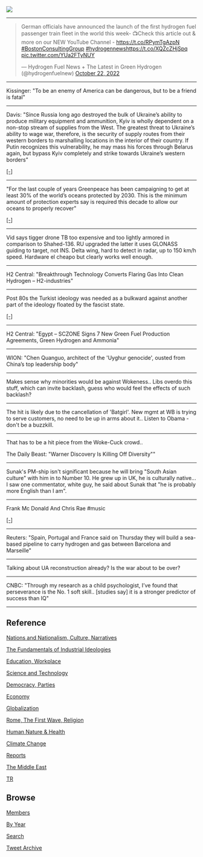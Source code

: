 <img src="https://drive.google.com/uc?export=view&id=1B2wf9R7AMH1d7Vw6e2mucLbIQ5NSjir7"/>

---

<blockquote class="twitter-tweet"><p lang="en" dir="ltr">German officials have announced the launch of the first hydrogen fuel passenger train fleet in the world this week- 📺Check this article out &amp; more on our NEW YouTube Channel - <a href="https://t.co/RPymTgAzpN">https://t.co/RPymTgAzpN</a><br> <a href="https://twitter.com/hashtag/BostonConsultingGroup?src=hash&amp;ref_src=twsrc%5Etfw">#BostonConsultingGroup</a> <a href="https://twitter.com/hashtag/hydrogennews?src=hash&amp;ref_src=twsrc%5Etfw">#hydrogennews</a><a href="https://t.co/XQZcZHjSpq">https://t.co/XQZcZHjSpq</a> <a href="https://t.co/YUa2FTyNUY">pic.twitter.com/YUa2FTyNUY</a></p>&mdash; Hydrogen Fuel News + The Latest in Green Hydrogen (@hydrogenfuelnew) <a href="https://twitter.com/hydrogenfuelnew/status/1583819218352758788?ref_src=twsrc%5Etfw">October 22, 2022</a></blockquote> <script async src="https://platform.twitter.com/widgets.js" charset="utf-8"></script>

---

Kissinger: "To be an enemy of America can be dangerous, but to be a friend is fatal"

---

Davis: "Since Russia long ago destroyed the bulk of Ukraine’s ability
to produce military equipment and ammunition, Kyiv is wholly dependent
on a non-stop stream of supplies from the West. The greatest threat to
Ukraine’s ability to wage war, therefore, is the security of supply
routes from their western borders to marshalling locations in the
interior of their country. If Putin recognizes this vulnerability, he
may mass his forces through Belarus again, but bypass Kyiv completely
and strike towards Ukraine’s western borders"

[[-]](https://www.19fortyfive.com/2022/10/could-russia-try-to-take-kyiv-again-the-war-in-ukraine-is-far-from-over/)

---

"For the last couple of years Greenpeace has been campaigning to get
at least 30% of the world’s oceans protected by 2030. This is the
minimum amount of protection experts say is required this decade to
allow our oceans to properly recover"

[[-]](https://www.greenpeace.org.uk/news/ocean-protection-30-percent-2030/)

---

Vid says tigger drone TB too expensive and too lightly armored in
comparison to Shahed-136. RU upgraded the latter it uses GLONASS
guiding to target, not INS. Delta wing, hard to detect in radar, up to
150 km/h speed. Hardware el cheapo but clearly works well enough.

---

H2 Central: "Breakthrough Technology Converts Flaring Gas Into Clean
Hydrogen – H2-industries"

---

Post 80s the Turkist ideology was needed as a bulkward against another
part of the ideology floated by the fascist state.

[[-]](2020/04/turkist-narrative-anatolia.html#antiislamo)

---

H2 Central: "Egypt – SCZONE Signs 7 New Green Fuel Production
Agreements, Green Hydrogen and Ammonia"

---

WION: "Chen Quanguo, architect of the 'Uyghur genocide', ousted from
China’s top leadership body"

---

Makes sense why minorities would be against Wokeness.. Libs overdo
this stuff, which can invite backlash, guess who would feel the
effects of such backlash?

---

The hit is likely due to the cancellation of 'Batgirl'. New mgmt at WB
is trying to serve customers, no need to be up in arms about
it.. Listen to Obama - don't be a buzzkill.

---

That has to be a hit piece from the Woke-Cuck crowd.. 

The Daily Beast: "Warner Discovery Is Killing Off Diversity""

---

Sunak's PM-ship isn't significant because he will bring "South Asian
culture" with him in to Number 10. He grew up in UK, he is culturally
native... I saw one commentator, white guy, he said about Sunak that
"he is probably more English than I am".

---

Frank Mc Donald And Chris Rae \#music

[[-]](https://youtu.be/BtBOi1zrCqk)

---

Reuters: "Spain, Portugal and France said on Thursday they will build
a sea-based pipeline to carry hydrogen and gas between Barcelona and
Marseille"

---

Talking about UA reconstruction already? Is the war about to be over?

---

CNBC: "Through my research as a child psychologist, I’ve found that
perseverance is the No. 1 soft skill.. [studies say] it is a stronger
predictor of success than IQ"

---

## Reference

[Nations and Nationalism, Culture, Narratives](2013/02/nations-and-nationalism.html)

[The Fundamentals of Industrial Ideologies](2011/04/fundamentals-of-industrial-ideologies.html)

[Education, Workplace](2017/09/education-workplace.html)

[Science and Technology](2018/09/science-technology.html)

[Democracy, Parties](2016/11/democracy.html)

[Economy](2018/05/economy.html)

[Globalization](2018/09/globalization.html)

[Rome, The First Wave, Religion](2017/12/rome.html)

[Human Nature & Health](2020/07/human-nature.html)

[Climate Change](2018/12/climate.html)

[Reports](2019/05/reports.html)

[The Middle East](2019/07/middleeast.html)

[TR](../tr)

## Browse

[Members](2022/08/members.html)

[By Year](years.html)

[Search](search.html)

[Tweet Archive](tweets/index.html)


